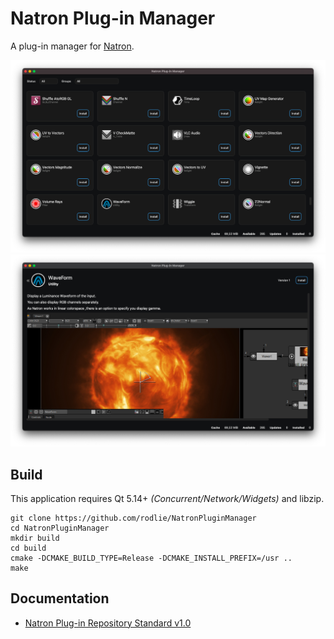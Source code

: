 # Natron Plug-in Manager

A plug-in manager for [Natron](https://github.com/NatronGitHub/Natron).

![screenshot of available plug-ins](docs/screenshot-plugins.png)
![screenshot of plug-in page](docs/screenshot-plugin.png)

## Build

This application requires Qt 5.14+ *(Concurrent/Network/Widgets)* and libzip.

```
git clone https://github.com/rodlie/NatronPluginManager
cd NatronPluginManager
mkdir build
cd build
cmake -DCMAKE_BUILD_TYPE=Release -DCMAKE_INSTALL_PREFIX=/usr ..
make
```

## Documentation

* [Natron Plug-in Repository Standard v1.0](docs/repo.md)

